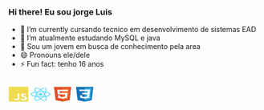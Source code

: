 ### Hi there! Eu sou jorge Luis 


- 🔭 I’m currently cursando tecnico em desenvolvimento de sistemas EAD
- 🌱 I’m atualmente estudando MySQL e java
- 💬 Sou um jovem em busca de conhecimento pela area
- 😄 Pronouns ele/dele
- ⚡ Fun fact:  tenho 16 anos





<div style="display: inline_block"><br>
  <img align="center" alt="Rafa-Js" height="30" width="40" src="https://raw.githubusercontent.com/devicons/devicon/master/icons/javascript/javascript-plain.svg">
  <img align="center" alt="Rafa-React" height="30" width="40" src="https://raw.githubusercontent.com/devicons/devicon/master/icons/react/react-original.svg">
  <img align="center" alt="Rafa-HTML" height="30" width="40" src="https://raw.githubusercontent.com/devicons/devicon/master/icons/html5/html5-original.svg">
  <img align="center" alt="Rafa-CSS" height="30" width="40" src="https://raw.githubusercontent.com/devicons/devicon/master/icons/css3/css3-original.svg">
</div>
     
